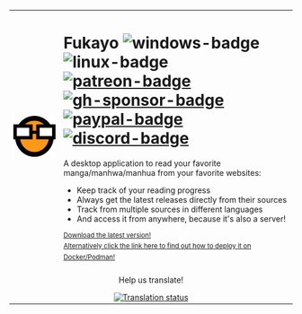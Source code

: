 <table>
  <tr>
    <td align="center">
      <img alt="fukayo's logo" src="./buildResources/icon_256.png">
    </td>
    <td>
      <h1>
         Fukayo
        <img width="32" src="https://user-images.githubusercontent.com/26584973/205162228-da47dbdf-473b-4fe2-92c9-32a1a978e8b6.png" alt="windows-badge">
        <img width="32" src="https://user-images.githubusercontent.com/26584973/205162072-a9d97b4f-ecb5-4261-8a5d-f791b7ef6a39.png" alt="linux-badge">
        <br>
        <a href="https://patreon.com/fukayo">
          <img width="100" height="27" src="https://img.shields.io/badge/Patreon-F96854?style=for-the-badge&logo=patreon&logoColor=white" alt="patreon-badge">
        </a>
        <a href="https://github.com/sponsors/JiPaix">
          <img width="100" height="27" src="https://img.shields.io/badge/sponsor-30363D?style=for-the-badge&logo=GitHub-Sponsors&logoColor=#EA4AAA" alt="gh-sponsor-badge">
        </a>
        </a>
        <a href="https://www.paypal.com/donate/?hosted_button_id=XSVZRNFN95D8U">
          <img width="100" height="27" src="https://img.shields.io/badge/PayPal-00457C?style=for-the-badge&logo=paypal&logoColor=white" alt="paypal-badge">
        </a>
          <a href="https://discord.gg/PskMyueweJ">
            <img height="27" src="https://img.shields.io/badge/Discord-%235865F2.svg?style=for-the-badge&logo=discord&logoColor=white" alt="discord-badge">
          </a>
      </h1>
      <p>A desktop application to read your favorite manga/manhwa/manhua from your favorite websites:</p>
      <ul>
        <li>Keep track of your reading progress</li>
        <li>Always get the latest releases directly from their sources</li>
        <li>Track from multiple sources in different languages</li>
        <li>And access it from anywhere, because it's also a server!</li>
      </ul>
      <sup>
        <a href="https://github.com/JiPaix/Fukayo/releases">
          Download the latest version!<br>
          <a href="INSTALL.md">
          Alternatively click the link here to find out how to deploy it on Docker/Podman!
          </a>
        </a>
    </td>
  </tr>
  <tr>
    <td colspan="2" align="center">
      <p align="center">Help us translate!</p>
      <a href="https://hosted.weblate.org/engage/fukayo/">
        <img src="https://hosted.weblate.org/widgets/fukayo/-/287x66-grey.png" alt="Translation status" />
      </a>
    </td>
  </tr>
</table>

